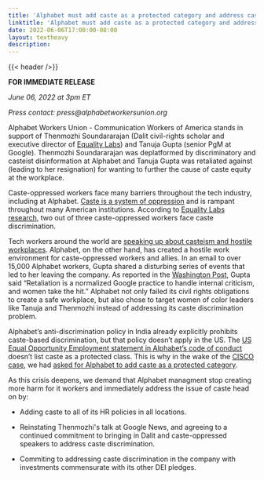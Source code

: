 ```yaml
---
title: 'Alphabet must add caste as a protected category and address caste-based harms in its workplace'
linktitle: 'Alphabet must add caste as a protected category and address caste-based harms in its workplace'
date: 2022-06-06T17:00:00-08:00
layout: textheavy
description:
---
```


{{< header />}}

**FOR IMMEDIATE RELEASE**

_June 06, 2022 at 3pm ET_

_Press contact: press@alphabetworkersunion.org_

Alphabet Workers Union - Communication Workers of America stands in support of Thenmozhi Soundararajan (Dalit civil-rights scholar and executive director of
[Equality Labs](https://www.equalitylabs.org/)) and Tanuja Gupta (senior PgM at Google). Thenmozhi Soundararajan was deplatformed by discriminatory and casteist
disinformation at Alphabet and Tanuja Gupta was retaliated against (leading to her resignation) for wanting to further the cause of caste equity at the workplace.   

Caste-oppressed workers face many barriers throughout the tech industry, including at Alphabet. [Caste is a system of oppression](https://www.equalitylabs.org/castesurvey)
and is rampant throughout many American institutions. According to [Equality Labs research](https://www.equalitylabs.org/castesurvey), two out of three caste-oppressed
workers face caste discrimination.   

Tech workers around the world are [speaking up about casteism and hostile workplaces](https://www.bloomberg.com/news/features/2021-03-11/how-big-tech-is-importing-india-s-caste-legacy-to-silicon-valley).
Alphabet, on the other hand, has created a hostile work environment for caste-oppressed workers and allies. In an email to over 15,000 Alphabet workers, Gupta shared
a disturbing series of events that led to her leaving the company. As reported in the [Washington Post](http://https://www.washingtonpost.com/technology/2022/06/02/google-caste-equality-labs-tanuja-gupta/), Gupta
said “Retaliation is a normalized Google practice to handle internal criticism, and women take the hit.” Alphabet not only failed its civil rights obligations to
create a safe workplace, but also chose to target women of color leaders like Tanuja and Thenmozhi instead of addressing its caste discrimination problem.   

Alphabet’s anti-discrimination policy in India already explicitly prohibits caste-based discrimination, but that policy doesn’t apply in the US. The
[US Equal Opportunity Employment statement in Alphabet’s code of conduct](https://abc.xyz/investor/other/google-code-of-conduct/) doesn’t list caste as a protected
class. This is why in the wake of the [CISCO case](https://www.nytimes.com/2020/07/14/opinion/caste-cisco-indian-americans-discrimination.html), we had
[asked for Alphabet to add caste as a protected category](/caste-discrimination-must-be-addressed/).  

As this crisis deepens, we demand that Alphabet managment stop creating more harm for it workers and immediately address the issue of caste head on by:  

*   Adding caste to all of its HR policies in all locations.  
    
*   Reinstating Thenmozhi's talk at Google News, and agreeing to a continued commitment to bringing in Dalit and caste-oppressed speakers to address caste discrimination.  
    
*   Commiting to addressing caste discrimination in the company with investments commensurate with its other DEI pledges.
